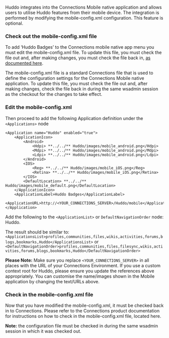 Huddo integrates into the Connections Mobile native application and allows users to utilise Huddo features from their mobile device. The integration is performed by modifying the mobile-config.xml configuration. This feature is optional.

### Check out the mobile-config.xml file

To add ‘Huddo Badges’ to the Connections mobile native app menu you must edit the mobile-config.xml file. To update this file, you must check the file out and, after making changes, you must check the file back in, [as documented here](https://help.hcltechsw.com/connectionsmobile/admin/overview/t_mobile_change_config_properties.html).

The mobile-config.xml file is a standard Connections file that is used to define the configuration settings for the Connections Mobile native application. To update this file, you must check the file out and, after making changes, check the file back in during the same wsadmin session as the checkout for the changes to take effect.

### Edit the mobile-config.xml

Then proceed to add the following Application definition under the `<Applications>` node

    <Application name="Huddo" enabled="true">
        <ApplicationIcon>
            <Android>
                <Hdpi> **../../** Huddo/images/mobile_android.png</Hdpi>
                <Mdpi> **../../** Huddo/images/mobile_android.png</Mdpi>
                <Ldpi> **../../** Huddo/images/mobile_android.png</Ldpi>
            </Android>
            <IOS>
                <Reg> **../../** Huddo/images/mobile_iOS.png</Reg>
                <Retina> **../../** Huddo/images/mobile_iOS.png</Retina>
            </IOS>
            <DefaultLocation> **../../** Huddo/images/mobile_default.png</DefaultLocation>
        </ApplicationIcon>
        <ApplicationLabel>Huddo Badges</ApplicationLabel>
        <ApplicationURL>http://<YOUR_CONNECTIONS_SERVER>/Huddo/mobile</ApplicationURL>
    </Application>

Add the following to the `<ApplicationList>` or `DefaultNavigationOrder` node: Huddo.

The result should be similar to: `<ApplicationsList>profiles,communities,files,wikis,activities,forums,blogs,bookmarks,Huddo</ApplicationsList>`
or `<DefaultNavigationOrder>profiles,communities,files,filesync,wikis,activities,forums,blogs,bookmarks,Huddo</DefaultNavigationOrder>`



**Please Note:** Make sure you replace `<YOUR_CONNECTIONS_SERVER>` in all places with the URL of your Connections Environment.
If you use a custom context root for Huddo, please ensure you update the references above appropriately.
You can customise the name/images shown in the Mobile application by changing the text/URLs above.

### Check in the mobile-config.xml file

Now that you have modified the mobile-config.xml, it must be checked back in to Connections. Please refer to the Connections product
documentation for instructions on how to check in the mobile-config.xml file, located here.

**Note:** the configuration file must be checked in during the same wsadmin session in which it was checked out.

